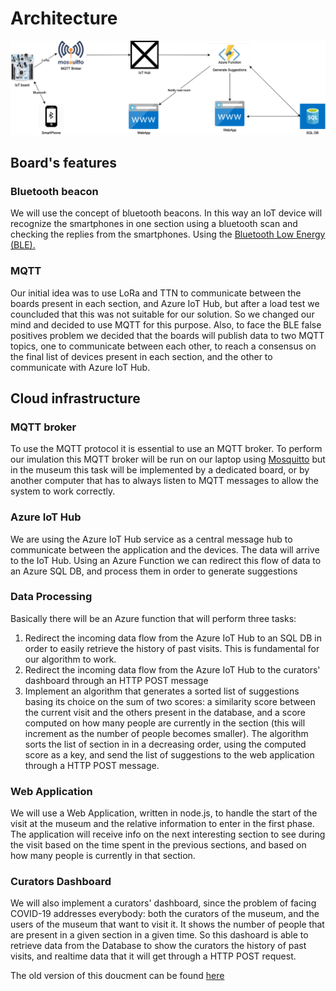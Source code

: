 # Architecture

![Diagram](Images/Architecture_diagram.png)

## Board's features

### Bluetooth beacon

We will use the concept of bluetooth beacons. In this way an IoT device will recognize the smartphones in one section using a bluetooth scan and checking the replies from the smartphones.
Using the [Bluetooth Low Energy (BLE).](https://doc.riot-os.org/group__ble.html#details)

### MQTT

Our initial idea was to use LoRa and TTN to communicate between the boards present in each section, and Azure IoT Hub, but after a load test we councluded that this was not suitable for our solution. So we changed our mind and decided to use MQTT for this purpose. Also, to face the BLE false positives problem we decided that the boards will publish data to two MQTT topics, one to communicate between each other, to reach a consensus on the final list of devices present in each section, and the other to communicate with Azure IoT Hub.

## Cloud infrastructure

### MQTT broker

To use the MQTT protocol it is essential to use an MQTT broker. To perform our imulation this MQTT broker will be run on our laptop using [Mosquitto](www.mosquitto.org) but in the museum this task will be implemented by a dedicated board, or by another computer that has to always listen to MQTT messages to allow the system to work correctly.

### Azure IoT Hub

We are using the Azure IoT Hub service as a central message hub to communicate between the application and the devices. The data will arrive to the IoT Hub. Using an Azure Function we can redirect this flow of data to an Azure SQL DB, and process them in order to generate suggestions

### Data Processing

Basically there will be an Azure function that will perform three tasks:

1. Redirect the incoming data flow from the Azure IoT Hub to an SQL DB in order to easily retrieve the history of past visits. This is fundamental for our algorithm to work.
2. Redirect the incoming data flow from the Azure IoT Hub to the curators' dashboard through an HTTP POST message
3. Implement an algorithm that generates a sorted list of suggestions basing its choice on the sum of two scores: a similarity score between the current visit and the others present in the database,  and a score computed on how many people are currently in the section (this will increment as the number of people becomes smaller). The algorithm sorts the list of section in in a decreasing order, using the computed score as a key, and send the list of suggestions to the web application through a HTTP POST message.

### Web Application

We will use a Web Application, written in node.js, to handle the start of the visit at the museum and the relative information to enter in the first phase.
The application will receive info on the next interesting section to see during the visit based on the time spent in the previous sections, and based on how many people is currently in that section.

### Curators Dashboard

We will also implement a curators' dashboard, since the problem of facing COVID-19 addresses everybody: both the curators of the museum, and the users of the museum that want to visit it. It shows the number of people that are present in a given section in a given time. So this dashoard is able to retrieve data from the Database to show the curators the history of past visits, and realtime data that it will get through a HTTP POST request.

The old version of this doucment can be found [here](OlderVersions/Architecture01)
